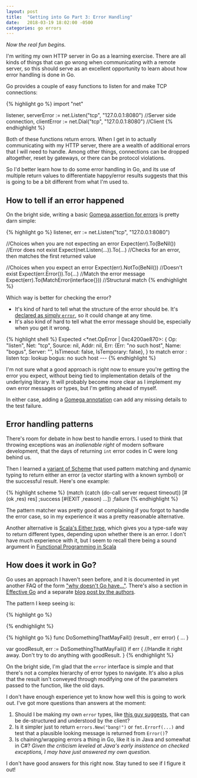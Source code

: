 ```yaml
---
layout: post
title:  "Getting into Go Part 3: Error Handling"
date:   2018-03-19 18:02:00 -0500
categories: go errors
---
```


*Now the real fun begins.*

I'm writing my own HTTP server in Go as a learning exercise.  There are all kinds of things that can go wrong when communicating with a remote server, so this should serve as an excellent opportunity to learn about how error handling is done in Go.

Go provides a couple of easy functions to listen for and make TCP connections:

{% highlight go %}
import "net"

listener, serverError := net.Listen("tcp", "127.0.0.1:8080") //Server side
connection, clientError := net.Dial("tcp", "127.0.0.1:8080") //Client
{% endhighlight %}

Both of these functions return errors.  When I get in to actually communicating with my HTTP server, there are a wealth of additional errors that I will need to handle.  Among other things, connections can be dropped altogether, reset by gateways, or there can be protocol violations.

So I'd better learn how to do some error handling in Go, and its use of multiple return values to differentiate happy/error results suggests that this is going to be a bit different from what I'm used to.


## How to tell if an error happened

On the bright side, writing a basic [Gomega assertion for errors][gomega-error-matching] is pretty darn simple:

{% highlight go %}
listener, err := net.Listen("tcp", "127.0.0.1:8080")

//Choices when you are not expecting an error
Expect(err).To(BeNil()) //Error does not exist
Expect(net.Listen(...)).To(...) //Checks for an error, then matches the first returned value

//Choices when you expect an error
Expect(err).NotTo(BeNil()) //Doesn't exist
Expect(err.Error()).To(...) //Match the error message
Expect(err).To(MatchError(interface{})) //Structural match
{% endhighlight %}

Which way is better for checking the error?

- It's kind of hard to tell what the structure of the error should be.  It's [declared as simply `error`][listener-error], so it could change at any time.
- It's also kind of hard to tell what the error message should be, especially when you get it wrong.

{% highlight shell %}
Expected
  <*net.OpError | 0xc4200ae870>: {
      Op: "listen",
      Net: "tcp",
      Source: nil,
      Addr: nil,
      Err: {Err: "no such host", Name: "bogus", Server: "", IsTimeout: false, IsTemporary: false},
  }
to match error
  <string>: listen tcp: lookup bogus: no such host ---
{% endhighlight %}

I'm not sure what a good approach is right now to ensure you're getting the error you expect, without being tied to implementation details of the underlying library.  It will probably become more clear as I implement my own error messages or types, but I'm getting ahead of myself.

In either case, adding a [Gomega annotation][gomega-annotation] can add any missing details to the test failure.


## Error handling patterns

There's room for debate in how best to handle errors.  I used to think that throwing exceptions was an *inalienable right* of modern software development, that the days of returning `int` error codes in C were long behind us.

Then I learned a [variant of Scheme][swish-gen-server] that used pattern matching and dynamic typing to return either an error (a vector starting with a known symbol) or the successful result.  Here's one example:

{% highlight scheme %}
(match (catch (do-call server request timeout))
  [#(ok ,res) res] ;success
  [#(EXIT ,reason) ...]) ;failure
{% endhighlight %}

The pattern matcher was pretty good at complaining if you forgot to handle the error case, so in my experience it was a pretty reasonable alternative.

Another alternative is [Scala's Either type][scala-either], which gives you a type-safe way to return different types, depending upon whether there is an error.  I don't have much experience with it, but I seem to recall there being a sound argument in [Functional Programming in Scala][fp-in-scala]


## How does it work in Go?

Go uses an approach I haven't seen before, and it is documented in yet another FAQ of the form ["why doesn't Go have..."][faq-exception].  There's also a section in [Effective Go][effective-go-exception] and a separate [blog post by the authors][blog-exception].

The pattern I keep seeing is:

{% highlight go %}

{% endhighlight %}


{% highlight go %}
func DoSomethingThatMayFail() (result <type>, err error) { ... }

var goodResult, err := DoSomethingThatMayFail()
if err {
  //Handle it right away.  Don't try to do anything with goodResult.
}
{% endhighlight %}

On the bright side, I'm glad that the `error` interface is simple and that there's not a complex hierarchy of error types to navigate.  It's also a plus that the result isn't conveyed through modifying one of the parameters passed to the function, like the old days.

I don't have enough experience yet to know how well this is going to work out.  I've got more questions than answers at the moment:

1. Should I be making my own `error` types, like [this guy suggests][custom-error-types], that can be de-structured and understood by the client?
1. Is it simpler just to return `errors.New("bang!")` or `fmt.Errorf(...)` and test that a plausible looking message is returned from `Error()`?
1. Is chaining/wrapping errors a thing in Go, like it is in Java and somewhat in C#?  *Given the criticism leveled at Java's early insistence on checked exceptions, I may have just answered my own question.*

I don't have good answers for this right now.  Stay tuned to see if I figure it out!


[blog-exception]: https://blog.golang.org/error-handling-and-go
[custom-error-types]: https://medium.com/@sebdah/go-best-practices-error-handling-2d15e1f0c5ee
[effective-go-exception]: https://golang.org/doc/effective_go.html#errors
[faq-exception]: https://golang.org/doc/faq#exceptions
[fp-in-scala]: https://livebook.manning.com/#!/book/functional-programming-in-scala/chapter-4/1
[gomega-annotation]: http://onsi.github.io/gomega/#annotating-assertions
[gomega-error-matching]: http://onsi.github.io/gomega/#handling-errors
[listener-error]: https://golang.org/pkg/net/#TCPListener
[scala-either]: http://www.scala-lang.org/api/2.12.0/scala/util/Either.html
[swish-gen-server]: https://github.com/becls/swish/blob/master/src/swish/gen-server.ss